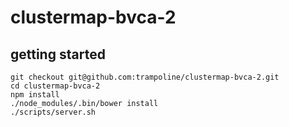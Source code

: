 # clustermap-bvca-2

## getting started

    git checkout git@github.com:trampoline/clustermap-bvca-2.git
    cd clustermap-bvca-2
    npm install
    ./node_modules/.bin/bower install
    ./scripts/server.sh
